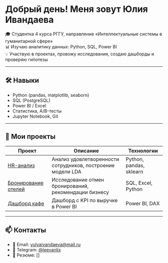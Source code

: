 # Добрый день! Меня зовут Юлия Ивандаева

🎓 Студентка 4 курса РГГУ, направление «Интеллектуальные системы в гуманитарной сфере»  
📊 Изучаю аналитику данных: Python, SQL, Power BI  
💡 Участвую в проектах, провожу исследования, создаю дашборды и проверяю гипотезы

---

## 🛠 Навыки

- Python (pandas, matplotlib, seaborn)
- SQL (PostgreSQL)
- Power BI / Excel
- Статистика, A/B-тесты
- Jupyter Notebook, Git

---

## 📂 Мои проекты

| Проект | Описание | Технологии |
|--------|----------|------------|
| [HR-анализ](https://github.com/your_username/hr-analysis-project) | Анализ удовлетворенности сотрудников, построение модели LDA | Python, pandas, sklearn |
| [Бронирование отелей](https://github.com/...) | Исследование отмен бронирований, рекомендации бизнесу | SQL, Excel, Python |
| [Дашборд кафе](https://github.com/...) | Дашборд с KPI по выручке в Power BI | Power BI, DAX |

---

## 📫 Контакты

- 📧 Email: yulyaivandaeva@mail.ru  
- 💬 Telegram: [@leevanlix](https://t.me/leevanlix)  
- 📄 Резюме: []  

